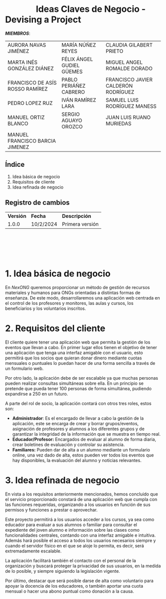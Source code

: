 # &nbsp;&nbsp;&nbsp;&nbsp;&nbsp;&nbsp;&nbsp;&nbsp;&nbsp;&nbsp;&nbsp;&nbsp;&nbsp;&nbsp; Ideas Claves de Negocio - Devising a Project


***MIEMBROS***:

<table>
  <tr>
    <td>AURORA NAVAS JIMÉNEZ</td>
    <td>MARÍA NÚÑEZ REYES</td>
    <td>CLAUDIA GILABERT PRIETO</td>
  </tr>
  <tr>
    <td>MARTA INÉS GONZÁLEZ DIÁNEZ</td>
    <td>FÉLIX ÁNGEL GUDIEL GÜEMES</td>
    <td>MIGUEL ANGEL ROMALDE DORADO</td>
  </tr>
  <tr>
    <td>FRANCISCO DE ASÍS ROSSO RAMÍREZ</td>
    <td>PABLO PERIÁÑEZ CABRERO</td>
    <td>FRANCISCO JAVIER CALDERÓN RODRÍGUEZ</td>
  </tr>
  <tr>
    <td>PEDRO LOPEZ RUZ</td>
    <td>IVÁN RAMÍREZ LARA</td>
    <td>SAMUEL LUIS RODRÍGUEZ MANESS</td>
  </tr>
  <tr>
    <td>MANUEL ORTIZ BLANCO</td>
    <td>SERGIO AGUAYO OROZCO</td>
    <td>JUAN LUIS RUANO MURIEDAS</td>
  </tr>
  <tr>
    <td>MANUEL FRANCISCO BARCIA JIMENEZ</td>
    <td></td>
    <td></td>
  </tr>
</table>


## Índice

1. Idea básica de negocio
2. Requisitos de cliente
3. Idea refinada de negocio


## Registro de cambios

<table>
  <tr>
   <td><strong>Versión</strong>
   </td>
   <td><strong>Fecha</strong>
   </td>
   <td><strong>Descripción</strong>
   </td>
  </tr>
  <tr>
   <td>1.0.0</td>
   <td>10/2/2024</td>
   <td>Primera versión</td>
  </tr>
</table>


<br/>

# 

<br/>


# 1. Idea básica de negocio

En _NexONG_ queremos proporcionar un método de gestión de recursos materiales y humanos para ONGs orientadas a distintas formas de enseñanza. De este modo, desarrollaremos una aplicación web centrada en el control de los profesores y monitores, las aulas y cursos, los beneficiarios y los voluntarios inscritos.


# 2. Requisitos del cliente

El cliente quiere tener una aplicación web que permita la gestión de los eventos que llevan a cabo. En primer lugar ellos tienen el objetivo de tener una aplicación que tenga una interfaz  amigable con el usuario, esto permitirá que los socios que quieran donar dinero mediante cuotas mensuales o puntuales lo puedan hacer de una forma sencilla a través de un formulario web. 

Por otro lado, la aplicación debe de ser escalable ya que muchas personas pueden realizar consultas simultáneas sobre ella. En un principio se pretende que pueda tener 100 personas de forma simultánea, pudiendo expandirse a 250 en un futuro.

A parte del rol de socio, la aplicación contará con otros tres roles, estos son:
- **Administrador**: Es el encargado de llevar a cabo la gestión de la aplicación, este se encarga de crear y  borrar grupos/eventos, asignación de profesores y alumnos a los diferentes grupos y de garantizar la integridad de la información que se muestra en tiempo real.
- **Educador/Profesor:** Encargados de evaluar al alumno de forma diaria, crear boletines de evaluación y controlar su asistencia.
- **Familiares:** Pueden dar de alta a un alumno mediante un formulario online, una vez dado de alta, estos pueden ver todos los eventos que hay disponibles, la evaluación del alumno y noticias relevantes.


# 3. Idea refinada de negocio

En vista  a los requisitos anteriormente mencionados, hemos concluido que el servicio proporcionado constará de una aplicación web que cumpla con las funciones requeridas, organizando a los usuarios en función de sus permisos y funciones a prestar o aprovechar.

Este proyecto permitirá a los usuarios acceder a los cursos, ya sea como educador para evaluar a sus alumnos o familiar para consultar el expediente del joven alumno e información sobre las clases como funcionalidades centrales, contando con una interfaz amigable e intuitiva. Además hará posible el acceso a todos los usuarios necesarios siempre y cuando el servidor físico en el que se aloje lo permita, es decir, será extremadamente escalable.

La aplicación facilitará también el contacto con el personal de la organización y buscará proteger la privacidad de sus usuarios, en la medida de lo posible, y siempre siguiendo la legislación vigente.

Por último, destacar que será posible darse de alta como voluntario para apoyar la docencia de los educadores, o también aportar una cuota mensual o hacer una abono puntual como donación a la causa.
